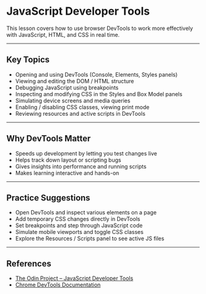 # JavaScript Developer Tools

This lesson covers how to use browser DevTools to work more effectively with JavaScript, HTML, and CSS in real time.

---

## Key Topics

- Opening and using DevTools (Console, Elements, Styles panels)  
- Viewing and editing the DOM / HTML structure  
- Debugging JavaScript using breakpoints  
- Inspecting and modifying CSS in the Styles and Box Model panels  
- Simulating device screens and media queries  
- Enabling / disabling CSS classes, viewing print mode  
- Reviewing resources and active scripts in DevTools  

---

## Why DevTools Matter

- Speeds up development by letting you test changes live  
- Helps track down layout or scripting bugs  
- Gives insights into performance and running scripts  
- Makes learning interactive and hands-on  

---

## Practice Suggestions

- Open DevTools and inspect various elements on a page  
- Add temporary CSS changes directly in DevTools  
- Set breakpoints and step through JavaScript code  
- Simulate mobile viewports and toggle CSS classes  
- Explore the Resources / Scripts panel to see active JS files  

---

## References

- [The Odin Project – JavaScript Developer Tools](https://www.theodinproject.com/lessons/foundations-javascript-developer-tools)  
- [Chrome DevTools Documentation](https://developer.chrome.com/docs/devtools/)

